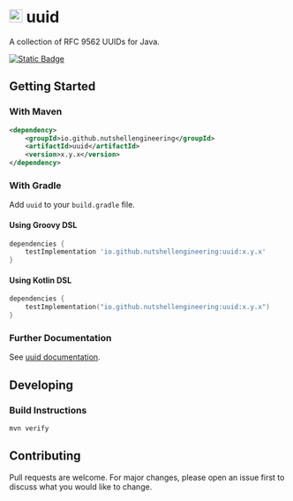 # <img class="avatar mr-2 d-none d-md-block" alt="Owner avatar" src="https://avatars.githubusercontent.com/u/212110541?s=48&amp;v=4" width="24" height="24"> uuid

A collection of RFC 9562 UUIDs for Java.

[![Static Badge](https://img.shields.io/badge/Nutshell_Engineering-Official-gold?logo=okta)](https://github.com/search?q=org%3ANutshellEngineering+topic%3Aofficial&type=repositories)

## Getting Started

### With Maven

```xml
<dependency>
    <groupId>io.github.nutshellengineering</groupId>
    <artifactId>uuid</artifactId>
    <version>x.y.x</version>
</dependency>
```

### With Gradle

Add `uuid` to your `build.gradle` file.

#### Using Groovy DSL

```gradle
dependencies {
    testImplementation 'io.github.nutshellengineering:uuid:x.y.x'
}
```

#### Using Kotlin DSL

```kotlin
dependencies {
    testImplementation("io.github.nutshellengineering:uuid:x.y.x")
}
``` 

### Further Documentation

See [uuid documentation](https://nutshellengineering.github.io/uuid/).

## Developing

### Build Instructions

```bash
mvn verify
```

## Contributing

Pull requests are welcome. For major changes, please open an issue first
to discuss what you would like to change.

